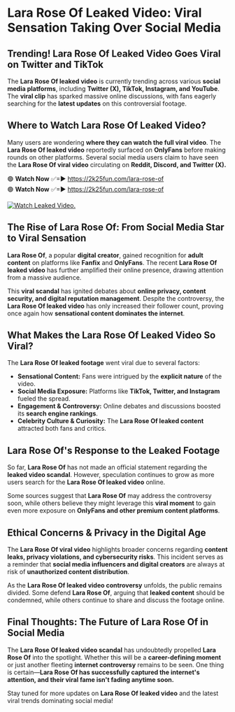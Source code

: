 # Lara Rose Of Leaked Video: Viral Sensation Taking Over Social Media

## **Trending! Lara Rose Of Leaked Video Goes Viral on Twitter and TikTok**
The **Lara Rose Of leaked video** is currently trending across various **social media platforms**, including **Twitter (X), TikTok, Instagram, and YouTube**. The **viral clip** has sparked massive online discussions, with fans eagerly searching for the **latest updates** on this controversial footage.

## **Where to Watch Lara Rose Of Leaked Video?**
Many users are wondering **where they can watch the full viral video**. The **Lara Rose Of leaked video** reportedly surfaced on **OnlyFans** before making rounds on other platforms. Several social media users claim to have seen the **Lara Rose Of viral video** circulating on **Reddit, Discord, and Twitter (X).**

🟢 **Watch Now** ✅=► https://2k25fun.com/lara-rose-of  
🟢 **Watch Now** ✅=► https://2k25fun.com/lara-rose-of  

[![Watch Leaked Video.](https://miro.medium.com/v2/resize:fit:828/format:webp/1*cilzJN44JGOrTw9NJCrNHA.gif "Watch Leaked Video")](https://2k25fun.com/lara-rose-of)

## **The Rise of Lara Rose Of: From Social Media Star to Viral Sensation**
**Lara Rose Of**, a popular **digital creator**, gained recognition for **adult content** on platforms like **Fanfix** and **OnlyFans**. The recent **Lara Rose Of leaked video** has further amplified their online presence, drawing attention from a massive audience.

This **viral scandal** has ignited debates about **online privacy, content security, and digital reputation management**. Despite the controversy, the **Lara Rose Of leaked video** has only increased their follower count, proving once again how **sensational content dominates the internet**.

## **What Makes the Lara Rose Of Leaked Video So Viral?**
The **Lara Rose Of leaked footage** went viral due to several factors:
- **Sensational Content:** Fans were intrigued by the **explicit nature** of the video.
- **Social Media Exposure:** Platforms like **TikTok, Twitter, and Instagram** fueled the spread.
- **Engagement & Controversy:** Online debates and discussions boosted its **search engine rankings**.
- **Celebrity Culture & Curiosity:** The **Lara Rose Of leaked content** attracted both fans and critics.

## **Lara Rose Of's Response to the Leaked Footage**
So far, **Lara Rose Of** has not made an official statement regarding the **leaked video scandal**. However, speculation continues to grow as more users search for the **Lara Rose Of leaked video** online.

Some sources suggest that **Lara Rose Of** may address the controversy soon, while others believe they might leverage this **viral moment** to gain even more exposure on **OnlyFans and other premium content platforms**.

## **Ethical Concerns & Privacy in the Digital Age**
The **Lara Rose Of viral video** highlights broader concerns regarding **content leaks, privacy violations, and cybersecurity risks**. This incident serves as a reminder that **social media influencers and digital creators** are always at risk of **unauthorized content distribution**.

As the **Lara Rose Of leaked video controversy** unfolds, the public remains divided. Some defend **Lara Rose Of**, arguing that **leaked content** should be condemned, while others continue to share and discuss the footage online.

## **Final Thoughts: The Future of Lara Rose Of in Social Media**
The **Lara Rose Of leaked video scandal** has undoubtedly propelled **Lara Rose Of** into the spotlight. Whether this will be a **career-defining moment** or just another fleeting **internet controversy** remains to be seen. One thing is certain—**Lara Rose Of has successfully captured the internet's attention, and their viral fame isn't fading anytime soon.**

Stay tuned for more updates on **Lara Rose Of leaked video** and the latest viral trends dominating social media!